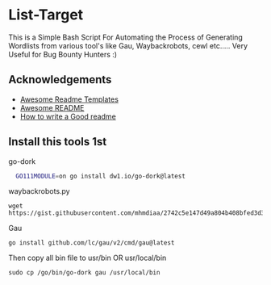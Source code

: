 
# List-Target

This is a Simple Bash Script For Automating the Process of Generating Wordlists from various tool's like Gau, Waybackrobots, cewl etc..... Very Useful for Bug Bounty Hunters :)

## Acknowledgements

 - [Awesome Readme Templates](https://awesomeopensource.com/project/elangosundar/awesome-README-templates)
 - [Awesome README](https://github.com/matiassingers/awesome-readme)
 - [How to write a Good readme](https://bulldogjob.com/news/449-how-to-write-a-good-readme-for-your-github-project)


## Install this tools 1st

go-dork

```bash
  GO111MODULE=on go install dw1.io/go-dork@latest
```
waybackrobots.py
```
wget https://gist.githubusercontent.com/mhmdiaa/2742c5e147d49a804b408bfed3d32d07/raw/5dd007667a5b5400521761df931098220c387551/waybackrobots.py
```
Gau
```
go install github.com/lc/gau/v2/cmd/gau@latest
```
Then copy all bin file to usr/bin OR usr/local/bin 
```
sudo cp /go/bin/go-dork gau /usr/local/bin
```
